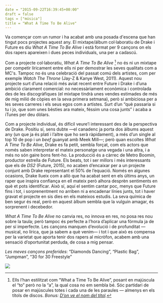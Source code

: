 ```yaml
---
date = "2015-09-22T16:39:45+00:00"
draft = false
tags = ["música"]
title = "What A Time To Be Alive"
---
```

Va començar com un rumor i ha acabat amb una posada d'escena que han tingut pocs projectes aquest any. El mixtape/àlbum col·laboratiu de Drake i Future es diu *What A Time To Be Alive* i està format per 9 cançons on els dos rapers apareixen i dues peces individuals, una per a cadascú.

<!-- more -->

Com a projecte col·laboratiu, *What A Time To Be Alive* [^1] no és ni un mixtape per competir líricament entre ells ni per demostrar les seves qualitats com a MC's. Tampoc no és una celebració del passat comú dels artistes, com per exemple *Watch The Throne* (Jay-Z & Kanye West, 2011). Aquest nou projecte surt d’una relació més aviat recent entre Future i Drake i d’una ambició clarament comercial: no necessàriament econòmica i controlada des de les discogràfiques (el mixtape tindrà unes vendes estimades de més de mig milió de còpies en la seva primera setmana), però sí ambiciosa per a les seves carreres i els seus egos com a artistes. Surt d’un “què passaria si tu i jo, que som unes bèsties ara mateix, féssim una cosa junts” i acaba a iTunes per deu dòlars.

Com a projecte individual, és difícil veure’l interessant des de la perspectiva de Drake. Positiu sí, sens dubte —el canadenc ja porta dos àlbums aquest any (un que ja és platí i l’altre que ho serà ràpidament), a més d’un single al top 10 de pop i un *beef* guanyat amb Meek Mill—; però quan escoltes *What A Time To Be Alive*, Drake es fa petit, sembla forçat, com els actors que només saben interpretar el mateix personatge una vegada i una altra, i a més no són gaire bons fent-ho. La producció és a càrrec de Metro Boomin, productor estrella de Future. Els beats, tot i ser millors i més interessants que els de *DS2* (Future, 2015), no acaben d’encaixar per a un projecte conjunt amb Drake representant el 50% de l’equació. Només en algunes ocasions, Drake llueix com a allò que ha acabat sent en els últims anys, un raper que inspira confiança en ell mateix però alhora desprèn sentiments en què et pots identificar. Això sí, aquí el sentim cantar poc, menys que Future fins i tot, i sorprenentment no arriben ni a encadenar línies junts, tot i haver gravat el projecte en sis dies en els mateixos estudis. La seva química de ben segur és real, però en aquest àlbum sembla que la vulguin amagar, és sorprenent i decebedor.

*What A Time To Be Alive* no canvia res, no innova en res, no posa res nou sobre la taula; però tampoc és perfecte a l’hora d’aplicar una fórmula ja de per sí imperfecte. Les cançons manquen d’evolució i de profunditat —musical, no lírica, que ja sabem a què venim— i tot i que això es compensa per la varietat que aporta tenir dos rapers al micròfon, acabem amb una sensació d’oportunitat perduda, de cosa a mig pensar. 

[^1]: Ells l’han estilitzat com “What a Time To Be Alive”, posant en majúscula el “to” però no la “a”, la qual cosa no em sembla bé. Sóc partidari de posar en majúscules totes i cada una de les paraules — almenys en els títols de discos. *Bonus: [D’on ve el nom del títol]( http://www.thefader.com/2015/09/21/drake-future-what-a-time-to-be-alive-ernest-baker-name).*

*Les meves cançons preferides*: “Diamonds Dancing”, “Plastic Bag”, “Jumpman”, “30 for 30 Freestyle”

<span class="fa fa-heart"> </span> <span class="fa fa-heart"> </span> <span class="fa fa-heart"> </span>

<img id="splashFade" src="https://41.media.tumblr.com/bd3e810f86a5bd56c8ff9e6024f723d9/tumblr_nv37r088GR1u00ofno1_1280.jpg">